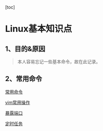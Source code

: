 [toc]
# Linux基本知识点
## 1、目的&原因
> 本人容易忘记一些基本命令，故在此记录。

## 2、常用命令
[常用命令](doc/Linux_学习笔记_01.md)

[vim常用操作](doc/Linux_学习笔记_02_vim常用操作.md)

[暴露端口](doc/Linux_学习笔记_03_暴露端口.md)

[定时任务](doc/Linux_学习笔记_04_定时任务.md)


